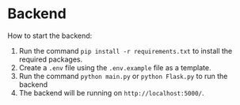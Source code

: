 # Backend

How to start the backend:

1. Run the command `pip install -r requirements.txt` to install the required packages.
2. Create a `.env` file using the `.env.example` file as a template.
3. Run the command `python main.py` or `python Flask.py` to run the backend
4. The backend will be running on `http://localhost:5000/`.
